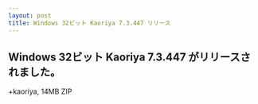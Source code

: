 ```yaml
---
layout: post
title: Windows 32ビット Kaoriya 7.3.447 リリース
---
```


Windows 32ビット Kaoriya 7.3.447 がリリースされました。
-------------------------------------------------------

+kaoriya, 14MB ZIP
